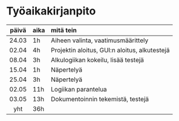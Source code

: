 # Työaikakirjanpito

| päivä | aika | mitä tein  |
| :----:|:-----| :-----|
| 24.03 | 1h   | Aiheen valinta, vaatimusmäärittely |
| 02.04 | 4h   | Projektin aloitus, GUI:n aloitus, alkutestejä |
| 08.04 | 3h   | Alkulogiikan kokeilu, lisää testejä |
| 15.04 | 1h   | Näpertelyä |
| 25.04 | 3h   | Näpertelyä |
| 02.05 | 11h   | Logiikan parantelua|
| 03.05 | 13h   | Dokumentoinnin tekemistä, testejä |
| yht | 36h   |  |

